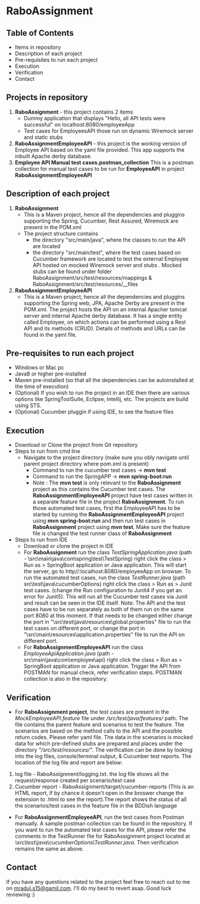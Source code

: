 # RaboAssignment

## Table of Contents
- Items in repository
- Description of each project
- Pre-requisites to run each project
- Execution
- Verification
- Contact

## Projects in repository 
  1. **RaboAssignment** - this project contains 2 items
     - Dummy application that displays "Hello, all API tests were successful" on localhost:8080/employeeApp
     - Test cases for EmployeesAPI those run on dynamic Wiremock server and static stubs
  2. **RaboAssignmentEmployeeAPI** - this project is the working version of Employee API based on the yaml file provided. This app supports the inbuilt Apache derby database. 
  3. **Employee API Manual test cases.postman_collection** This is a postman collection for manual test cases to be run for **EmployeeAPI** in project **RaboAssignmentEmployeeAPI**
  
## Description of each project
1. **RaboAssignment**
   - This is a Maven project, hence all the dependencies and pluggins supporting the Spring, Cucumber, Rest Assured, Wiremock are present in the POM.xml
   - The project structure contains 
      - the directory "src/main/java", where the classes to run the API are located
      - the directory "src/main/test", where the test cases based on Cucumber framework are located to test the external Employee API hosted on mocked Wiremock server and stubs
        . Mocked stubs can be found under folder RaboAssignment/src/test/resources/mappings & RaboAssignment/src/test/resources/__files
2. **RaboAssignmentEmployeeAPI**
   - This is a Maven project, hence all the dependencies and pluggins supporting the Spring web, JPA, Apache Derby are present in the POM.xml. The project hosts the API on an internal Apacher tomcat server and internal Apache derby database. It has a single entity called Employee, on which actions can be performed using a Rest API and its methods (CRUD). Details of methods and URLs can be found in the yaml file.

## Pre-requisites to run each project
  - Windows or Mac pc
  - Java8 or higher pre-installed
  - Maven pre-installed (so that all the dependencies can be autoinstalled at the time of execution)
  - (Optional) If you wish to run the project in an IDE then there are various options like SpringToolSuite, Eclipse, Intellij, etc. The projects are build using STS.
  - (Optional) Cucumber pluggin if using IDE, to see the feature files
## Execution
  - Download or Clone the project from Git repository
  - Steps to run from cmd line
    - Navigate to the project directory (make sure you obly navigate until parent project directory where pom.xml is present)
      - Command to run the cucumber test cases   -> **mvn test**
      - Command to run the SpringAPP -> **mvn spring-boot:run**
      - Note : The **mvn test** is only relevant to the **RaboAssignment** project as this contains the Cucumber test cases. The **RaboAssignmentEmployeeAPI** project have test cases written in a separate feature file in the project **RaboAssignment**. To run those automated test cases, first the EmployeeAPI has to be started by running the **RaboAssignmentEmployeeAPI** project using **mvn spring-boot:run** and then run test cases in **RaboAssignment** project using **mvn test**. Make sure the feature file is changed the test runner class of **RaboAssignment**
  - Steps to run from IDE
    - Download or clone the project in IDE
    - For **RaboAssignment** run the class *TestSpringApplication.java* (path - \src\main\java\com\spring\test\TestSpring\) right click the class > Run as > SpringBoot application or Java application. This will start the server, go to http//:localhost:8080/employeeApp on browser. To run the automated test cases, run the class *TestRunner.java* (path src\test\java\cucumberOptions) right click the class > Run as > Junit test cases. (change the Run configuration to Junit4 if you get an error for Junit5). This will run all the Cucumber test cases via Junit and result can be seen in the IDE itself. Note: The API and the test cases have to be run separately as both of them run on the same port 8080 at this moment. If that needs to be changed either change the port in "\src\test\java\resources\global.properties" file to run the test cases on different port, or change the port in "\src\main\resources\application.properties" file to run the API on different port.
    - For **RaboAssignmentEmployeeAPI** run the class *EmployeeApiApplication.java* (path - src\main\java\com\employee\api) right click the class > Run as > SpringBoot application or Java application. Trigger the API from POSTMAN for manual check, refer verification steps. POSTMAN collection is also in the repository.
          
    
## Verification
  - For **RaboAssignment project**, the test cases are present in the *MockEmployeeAPI.feature* file under */src/test/java/features/* path. The file contains the parent feature and scenarios to test the feature. The scenarios are based on the method calls to the API and the possible return codes. Please refer yaml file. The data in the scenarios is mocked data for which pre-defined stubs are prepared and places under the directory *"/src/test/resources/"*. 
  The verification can be done by looking into the log files, console/terminal output, & Cucumber test reports. The location of the log file and report are below:
  1. log file - RaboAssignment/logging.txt. the log file shows all the request/response created per scenario/test case
  2. Cucumber report - RaboAssignment/target/cucumber-reports (This is an HTML report, if by chance it doesn't open in the broswer change the extension to .html to see the report).The report shows the status of all the scenarios/test cases in the feature file in the BDDish language
  
  - For **RaboAssignmentEmployeeAPI**, run the test cases from Postman manually. A sample postman collection can be found in the repository. If you want to run the automated test cases for the API, please refer the comments in the TestRunner file for RaboAssignment project located at *\src\test\java\cucumberOptions\TestRunner.java*. Then verification remains the same as above.
  

## Contact
If you have any questions related to the project feel free to reach out to me on mradul.s15@gamil.com. I'll do my best to revert asap.
Good luck reviewing :)
